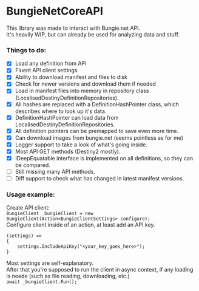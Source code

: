 # BungieNetCoreAPI

This library was made to interact with Bungie.net API.
<br />
It's heavily WIP, but can already be used for analyzing data and stuff.

### Things to do:
 - [x] Load any definition from API
 - [x] Fluent API client settings.
 - [x] Ability to download manifest and files to disk
 - [x] Check for newer versions and download them if needed
 - [x] Load in manifest files into memory in repository class (LocalisedDestinyDefinitionRepositories).
 - [x] All hashes are replaced with a DefinitionHashPointer<T> class, which describes where to look up it's data.
 - [x] DefinitionHashPointer<T> can load data from LocalisedDestinyDefinitionRepositories.
 - [x] All definition pointers can be premapped to save even more time.
 - [x] Can download images from bungie.net (seems pointless as for me)
 - [x] Logger support to take a look of what's going inside.
 - [x] Most API GET methods (Destiny2 mostly).
 - [x] IDeepEquatable<T> interface is implemented on all definitions, so they can be compared.
 - [ ] Still missing many API methods.
 - [ ] Diff support to check what has changed in latest manifest versions.

### Usage example:
Create API client: <br />
`BungieClient _bungieClient = new BungieClient(Action<BungieClientSettings> configure);` <br />
Configure client inside of an action, at least add an API key.<br />
```
(settings) =>
{
    settings.IncludeApiKey("<your_key_goes_here>");    
}
```
Most settings are self-explanatory. <br />
After that you're supposed to run the client in async context, if any loading is neede (such as file reading, downloading, etc.) <br />
`await _bungieClient.Run();`
